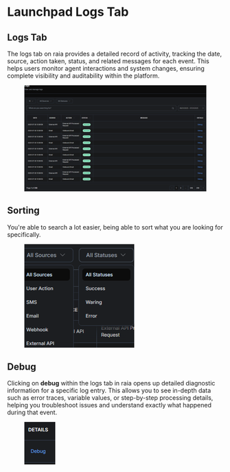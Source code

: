 # Launchpad Logs Tab

## Logs Tab

The logs tab on raia provides a detailed record of activity, tracking the date, source, action taken, status, and related messages for each event. This helps users monitor agent interactions and system changes, ensuring complete visibility and auditability within the platform.

<figure><img src=".gitbook/assets/image (5) (1).png" alt=""><figcaption></figcaption></figure>

## Sorting

You're able to search a lot easier, being able to sort what you are looking for specifically.

<figure><img src=".gitbook/assets/image (6) (1).png" alt=""><figcaption></figcaption></figure>

## Debug

Clicking on **debug** within the logs tab in raia opens up detailed diagnostic information for a specific log entry. This allows you to see in-depth data such as error traces, variable values, or step-by-step processing details, helping you troubleshoot issues and understand exactly what happened during that event.

<figure><img src=".gitbook/assets/image (7) (1).png" alt=""><figcaption></figcaption></figure>
